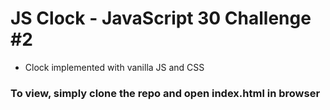# JS Clock - JavaScript 30 Challenge #2

- Clock implemented with vanilla JS and CSS

### To view, simply clone the repo and open index.html in browser